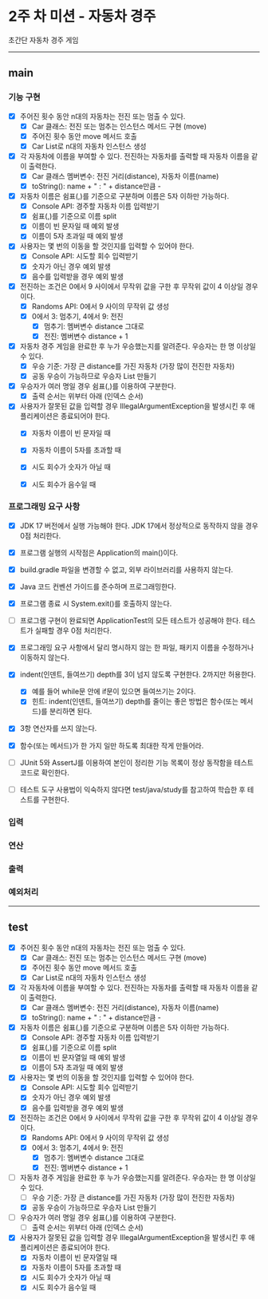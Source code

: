 # 2주 차 미션 - 자동차 경주  
초간단 자동차 경주 게임  
* * * * *  
## main  
### 기능 구현  
- [x] 주어진 횟수 동안 n대의 자동차는 전진 또는 멈출 수 있다.  
  - [x] Car 클래스: 전진 또는 멈추는 인스턴스 메서드 구현 (move)
  - [x] 주어진 횟수 동안 move 메서드 호출
  - [x] Car List로 n대의 자동차 인스턴스 생성
- [x] 각 자동차에 이름을 부여할 수 있다. 전진하는 자동차를 출력할 때 자동차 이름을 같이 출력한다.  
  - [x] Car 클래스 멤버변수: 전진 거리(distance), 자동차 이름(name)
  - [x] toString(): name + " : " + distance만큼 -
- [x] 자동차 이름은 쉼표(,)를 기준으로 구분하며 이름은 5자 이하만 가능하다.  
  - [x] Console API: 경주할 자동차 이름 입력받기
  - [x] 쉼표(,)를 기준으로 이름 split
  - [x] 이름이 빈 문자일 때 예외 발생
  - [x] 이름이 5자 초과일 때 예외 발생
- [x] 사용자는 몇 번의 이동을 할 것인지를 입력할 수 있어야 한다.  
  - [x] Console API: 시도할 회수 입력받기
  - [x] 숫자가 아닌 경우 예외 발생
  - [x] 음수를 입력받을 경우 예외 발생
- [x] 전진하는 조건은 0에서 9 사이에서 무작위 값을 구한 후 무작위 값이 4 이상일 경우이다.  
  - [x] Randoms API: 0에서 9 사이의 무작위 값 생성
  - [x] 0에서 3: 멈추기, 4에서 9: 전진
    - [x] 멈추기: 멤버변수 distance 그대로
    - [x] 전진: 멤버변수 distance + 1 
- [x] 자동차 경주 게임을 완료한 후 누가 우승했는지를 알려준다. 우승자는 한 명 이상일 수 있다.  
  - [x] 우승 기준: 가장 큰 distance를 가진 자동차 (가장 많이 전진한 자동차)
  - [x] 공동 우승이 가능하므로 우승자 List 만들기
- [x] 우승자가 여러 명일 경우 쉼표(,)를 이용하여 구분한다.  
  - [x] 출력 순서는 위부터 아래 (인덱스 순서)
- [x] 사용자가 잘못된 값을 입력할 경우 IllegalArgumentException을 발생시킨 후 애플리케이션은 종료되어야 한다.  
  - [x] 자동차 이름이 빈 문자일 때
  - [x] 자동차 이름이 5자를 초과할 때
  - [x] 시도 회수가 숫자가 아닐 때
  - [x] 시도 회수가 음수일 때  


### 프로그래밍 요구 사항

- [x] JDK 17 버전에서 실행 가능해야 한다. JDK 17에서 정상적으로 동작하지 않을 경우 0점 처리한다.
- [x] 프로그램 실행의 시작점은 Application의 main()이다.
- [x] build.gradle 파일을 변경할 수 없고, 외부 라이브러리를 사용하지 않는다.
- [x] Java 코드 컨벤션 가이드를 준수하며 프로그래밍한다.
- [x] 프로그램 종료 시 System.exit()를 호출하지 않는다.
- [ ] 프로그램 구현이 완료되면 ApplicationTest의 모든 테스트가 성공해야 한다. 테스트가 실패할 경우 0점 처리한다.
- [x] 프로그래밍 요구 사항에서 달리 명시하지 않는 한 파일, 패키지 이름을 수정하거나 이동하지 않는다.
- [x] indent(인덴트, 들여쓰기) depth를 3이 넘지 않도록 구현한다. 2까지만 허용한다.  
  - [x] 예를 들어 while문 안에 if문이 있으면 들여쓰기는 2이다.  
  - [x] 힌트: indent(인덴트, 들여쓰기) depth를 줄이는 좋은 방법은 함수(또는 메서드)를 분리하면 된다.  
- [x] 3항 연산자를 쓰지 않는다.  
- [x] 함수(또는 메서드)가 한 가지 일만 하도록 최대한 작게 만들어라.  
- [ ] JUnit 5와 AssertJ를 이용하여 본인이 정리한 기능 목록이 정상 동작함을 테스트 코드로 확인한다.
- [ ] 테스트 도구 사용법이 익숙하지 않다면 test/java/study를 참고하여 학습한 후 테스트를 구현한다.



### 입력  

### 연산  

### 출력  

### 예외처리  

* * * * *  
## test  
- [x] 주어진 횟수 동안 n대의 자동차는 전진 또는 멈출 수 있다.
  - [x] Car 클래스: 전진 또는 멈추는 인스턴스 메서드 구현 (move)
  - [x] 주어진 횟수 동안 move 메서드 호출
  - [x] Car List로 n대의 자동차 인스턴스 생성
- [x] 각 자동차에 이름을 부여할 수 있다. 전진하는 자동차를 출력할 때 자동차 이름을 같이 출력한다.
  - [x] Car 클래스 멤버변수: 전진 거리(distance), 자동차 이름(name)
  - [x] toString(): name + " : " + distance만큼 -
- [x] 자동차 이름은 쉼표(,)를 기준으로 구분하며 이름은 5자 이하만 가능하다.
  - [x] Console API: 경주할 자동차 이름 입력받기
  - [x] 쉼표(,)를 기준으로 이름 split
  - [x] 이름이 빈 문자열일 때 예외 발생
  - [x] 이름이 5자 초과일 때 예외 발생
- [x] 사용자는 몇 번의 이동을 할 것인지를 입력할 수 있어야 한다.
  - [x] Console API: 시도할 회수 입력받기
  - [x] 숫자가 아닌 경우 예외 발생
  - [x] 음수를 입력받을 경우 예외 발생
- [x] 전진하는 조건은 0에서 9 사이에서 무작위 값을 구한 후 무작위 값이 4 이상일 경우이다.
  - [x] Randoms API: 0에서 9 사이의 무작위 값 생성
  - [x] 0에서 3: 멈추기, 4에서 9: 전진
    - [x] 멈추기: 멤버변수 distance 그대로
    - [x] 전진: 멤버변수 distance + 1
- [ ] 자동차 경주 게임을 완료한 후 누가 우승했는지를 알려준다. 우승자는 한 명 이상일 수 있다.
  - [ ] 우승 기준: 가장 큰 distance를 가진 자동차 (가장 많이 전진한 자동차)
  - [x] 공동 우승이 가능하므로 우승자 List 만들기
- [ ] 우승자가 여러 명일 경우 쉼표(,)를 이용하여 구분한다.
  - [ ] 출력 순서는 위부터 아래 (인덱스 순서)
- [x] 사용자가 잘못된 값을 입력할 경우 IllegalArgumentException을 발생시킨 후 애플리케이션은 종료되어야 한다.
  - [x] 자동차 이름이 빈 문자열일 때
  - [x] 자동차 이름이 5자를 초과할 때
  - [x] 시도 회수가 숫자가 아닐 때
  - [x] 시도 회수가 음수일 때  